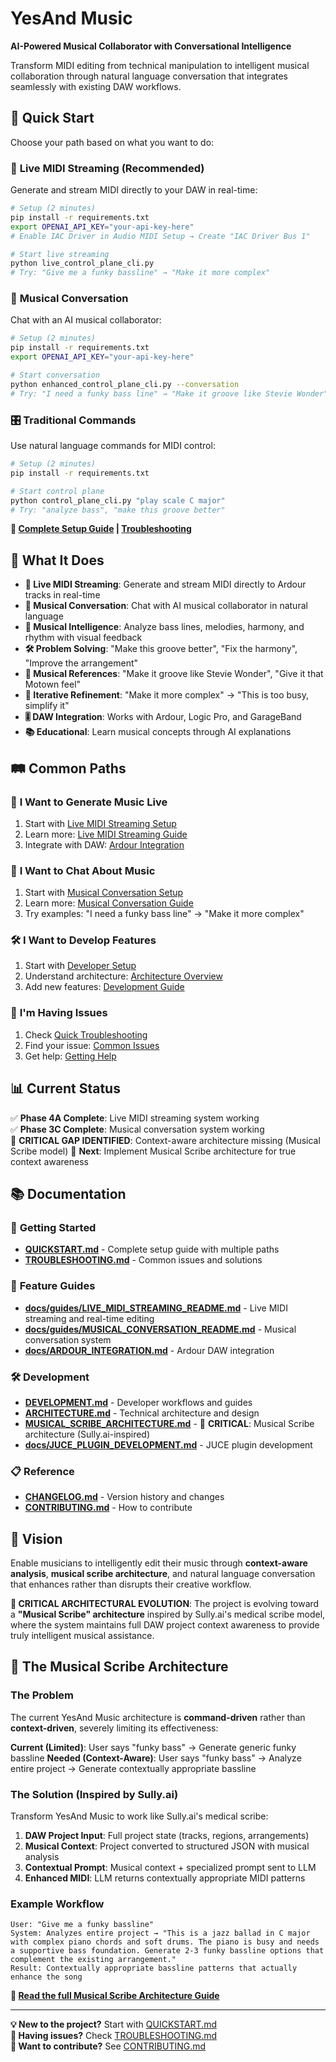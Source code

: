 # YesAnd Music

**AI-Powered Musical Collaborator with Conversational Intelligence**

Transform MIDI editing from technical manipulation to intelligent musical collaboration through natural language conversation that integrates seamlessly with existing DAW workflows.

## 🚀 Quick Start

Choose your path based on what you want to do:

### 🎵 **Live MIDI Streaming** (Recommended)
Generate and stream MIDI directly to your DAW in real-time:
```bash
# Setup (2 minutes)
pip install -r requirements.txt
export OPENAI_API_KEY="your-api-key-here"
# Enable IAC Driver in Audio MIDI Setup → Create "IAC Driver Bus 1"

# Start live streaming
python live_control_plane_cli.py
# Try: "Give me a funky bassline" → "Make it more complex"
```

### 💬 **Musical Conversation**
Chat with an AI musical collaborator:
```bash
# Setup (2 minutes)
pip install -r requirements.txt
export OPENAI_API_KEY="your-api-key-here"

# Start conversation
python enhanced_control_plane_cli.py --conversation
# Try: "I need a funky bass line" → "Make it groove like Stevie Wonder"
```

### 🎛️ **Traditional Commands**
Use natural language commands for MIDI control:
```bash
# Setup (2 minutes)
pip install -r requirements.txt

# Start control plane
python control_plane_cli.py "play scale C major"
# Try: "analyze bass", "make this groove better"
```

**📖 [Complete Setup Guide](QUICKSTART.md) | [Troubleshooting](TROUBLESHOOTING.md)**

## 🎯 What It Does

- **🎵 Live MIDI Streaming**: Generate and stream MIDI directly to Ardour tracks in real-time
- **💬 Musical Conversation**: Chat with AI musical collaborator in natural language
- **🧠 Musical Intelligence**: Analyze bass lines, melodies, harmony, and rhythm with visual feedback
- **🛠️ Problem Solving**: "Make this groove better", "Fix the harmony", "Improve the arrangement"
- **🎨 Musical References**: "Make it groove like Stevie Wonder", "Give it that Motown feel"
- **🔄 Iterative Refinement**: "Make it more complex" → "This is too busy, simplify it"
- **🎚️ DAW Integration**: Works with Ardour, Logic Pro, and GarageBand
- **📚 Educational**: Learn musical concepts through AI explanations

## 🛤️ Common Paths

### 🎵 **I Want to Generate Music Live**
1. Start with [Live MIDI Streaming Setup](QUICKSTART.md#-live-midi-streaming-setup)
2. Learn more: [Live MIDI Streaming Guide](docs/guides/LIVE_MIDI_STREAMING_README.md)
3. Integrate with DAW: [Ardour Integration](docs/ARDOUR_INTEGRATION.md)

### 💬 **I Want to Chat About Music**
1. Start with [Musical Conversation Setup](QUICKSTART.md#-musical-conversation-setup)
2. Learn more: [Musical Conversation Guide](docs/guides/MUSICAL_CONVERSATION_README.md)
3. Try examples: "I need a funky bass line" → "Make it more complex"

### 🛠️ **I Want to Develop Features**
1. Start with [Developer Setup](DEVELOPMENT.md#-quick-setup)
2. Understand architecture: [Architecture Overview](ARCHITECTURE.md)
3. Add new features: [Development Guide](DEVELOPMENT.md)

### 🐛 **I'm Having Issues**
1. Check [Quick Troubleshooting](TROUBLESHOOTING.md#quick-diagnostics)
2. Find your issue: [Common Issues](TROUBLESHOOTING.md#common-issues)
3. Get help: [Getting Help](TROUBLESHOOTING.md#getting-help)

## 📊 Current Status

✅ **Phase 4A Complete**: Live MIDI streaming system working  
✅ **Phase 3C Complete**: Musical conversation system working  
🚨 **CRITICAL GAP IDENTIFIED**: Context-aware architecture missing (Musical Scribe model)
🎯 **Next**: Implement Musical Scribe architecture for true context awareness

## 📚 Documentation

### 🚀 **Getting Started**
- **[QUICKSTART.md](QUICKSTART.md)** - Complete setup guide with multiple paths
- **[TROUBLESHOOTING.md](TROUBLESHOOTING.md)** - Common issues and solutions

### 🎵 **Feature Guides**
- **[docs/guides/LIVE_MIDI_STREAMING_README.md](docs/guides/LIVE_MIDI_STREAMING_README.md)** - Live MIDI streaming and real-time editing
- **[docs/guides/MUSICAL_CONVERSATION_README.md](docs/guides/MUSICAL_CONVERSATION_README.md)** - Musical conversation system
- **[docs/ARDOUR_INTEGRATION.md](docs/ARDOUR_INTEGRATION.md)** - Ardour DAW integration

### 🛠️ **Development**
- **[DEVELOPMENT.md](DEVELOPMENT.md)** - Developer workflows and guides
- **[ARCHITECTURE.md](ARCHITECTURE.md)** - Technical architecture and design
- **[MUSICAL_SCRIBE_ARCHITECTURE.md](MUSICAL_SCRIBE_ARCHITECTURE.md)** - 🚨 **CRITICAL**: Musical Scribe architecture (Sully.ai-inspired)
- **[docs/JUCE_PLUGIN_DEVELOPMENT.md](docs/JUCE_PLUGIN_DEVELOPMENT.md)** - JUCE plugin development

### 📋 **Reference**
- **[CHANGELOG.md](CHANGELOG.md)** - Version history and changes
- **[CONTRIBUTING.md](CONTRIBUTING.md)** - How to contribute

## 🎯 Vision

Enable musicians to intelligently edit their music through **context-aware analysis**, **musical scribe architecture**, and natural language conversation that enhances rather than disrupts their creative workflow.

**🚨 CRITICAL ARCHITECTURAL EVOLUTION**: The project is evolving toward a **"Musical Scribe" architecture** inspired by Sully.ai's medical scribe model, where the system maintains full DAW project context awareness to provide truly intelligent musical assistance.

## 🎵 The Musical Scribe Architecture

### The Problem
The current YesAnd Music architecture is **command-driven** rather than **context-driven**, severely limiting its effectiveness:

**Current (Limited)**: User says "funky bass" → Generate generic funky bassline
**Needed (Context-Aware)**: User says "funky bass" → Analyze entire project → Generate contextually appropriate bassline

### The Solution (Inspired by Sully.ai)
Transform YesAnd Music to work like Sully.ai's medical scribe:

1. **DAW Project Input**: Full project state (tracks, regions, arrangements)
2. **Musical Context**: Project converted to structured JSON with musical analysis
3. **Contextual Prompt**: Musical context + specialized prompt sent to LLM
4. **Enhanced MIDI**: LLM returns contextually appropriate MIDI patterns

### Example Workflow
```
User: "Give me a funky bassline"
System: Analyzes entire project → "This is a jazz ballad in C major with complex piano chords and soft drums. The piano is busy and needs a supportive bass foundation. Generate 2-3 funky bassline options that complement the existing arrangement."
Result: Contextually appropriate bassline patterns that actually enhance the song
```

**📖 [Read the full Musical Scribe Architecture Guide](MUSICAL_SCRIBE_ARCHITECTURE.md)**

---

**💡 New to the project?** Start with [QUICKSTART.md](QUICKSTART.md)  
**🐛 Having issues?** Check [TROUBLESHOOTING.md](TROUBLESHOOTING.md)  
**🔧 Want to contribute?** See [CONTRIBUTING.md](CONTRIBUTING.md)
